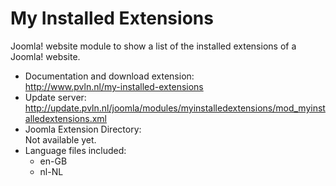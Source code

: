 # My Installed Extensions
Joomla! website module to show a list of the installed extensions of a Joomla! website.

* Documentation and download extension: <br/>
http://www.pvln.nl/my-installed-extensions <br/>
* Update server:<br/>
http://update.pvln.nl/joomla/modules/myinstalledextensions/mod_myinstalledextensions.xml <br/>
* Joomla Extension Directory: <br/>
Not available yet. <br/>
* Language files included:
  * en-GB
  * nl-NL
